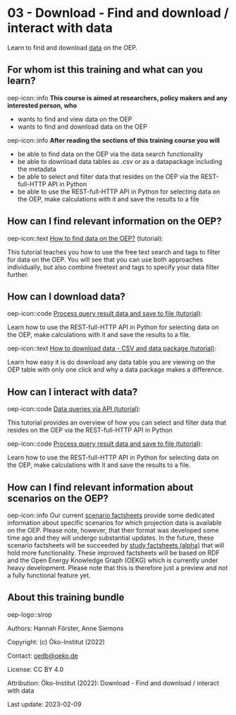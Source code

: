 # 03 - Download - Find and download / interact with data

Learn to find and download [data](https://openenergy-platform.org/dataedit/schemas) on the OEP.

## For whom ist this training and what can you learn?

oep-icon::info **This course is aimed at researchers, policy makers and any interested person, who**

- wants to find and view data on the OEP
- wants to find and download data on the OEP

oep-icon::info **After reading the sections of this training course you will**

- be able to find data on the OEP via the data search functionality
- be able to download data tables as .csv or as a datapackage including the metadata
- be able to select and filter data that resides on the OEP via the REST-full-HTTP API in Python
- be able to use the REST-full-HTTP API in Python for selecting data on the OEP, make calculations with it and save the results to a file

## How can I find relevant information on the OEP?

oep-icon::text [How to find data on the OEP?](https://openenergy-platform.org/tutorials/18/) (tutorial):

This tutorial teaches you how to use the free text search and tags to filter for data on the OEP. You will see that you can use both approaches individually, but also combine freetext and tags to specify your data filter further.

## How can I download data?

oep-icon::code [Process query result data and save to file (tutorial)](https://openenergy-platform.org/tutorials/jupyter/OEP_API_tutorial_part4/):

Learn how to use the REST-full-HTTP API in Python for selecting data on the OEP, make calculations
with it and save the results to a file.

oep-icon::text [How to download data - CSV and data package (tutorial)](https://openenergy-platform.org/tutorials/19/):

Learn how easy it is do download any data table you are viewing on the OEP table with only one click and why a data package makes a difference.

## How can I interact with data?

oep-icon::code [Data queries via API (tutorial)](https://openenergy-platform.org/tutorials/jupyter/OEP_API_tutorial_part2/):

This tutorial provides an overview of how you can select and filter data that resides on the OEP via the REST-full-HTTP
API in Python

oep-icon::code [Process query result data and save to file (tutorial)](https://openenergy-platform.org/tutorials/jupyter/OEP_API_tutorial_part4/):

Learn how to use the REST-full-HTTP API in Python for selecting data on the OEP, make calculations
with it and save the results to a file.

## How can I find relevant information about scenarios on the OEP?

oep-icon::info Our current [scenario factsheets](https://openenergy-platform.org/factsheets/scenarios/) provide some dedicated information about specific scenarios for which projection data is available on the OEP. Please note, however, that their format was developed some time ago and they will undergo substantial updates. In the future, these scenario factsheets will be succeeded by [study factsheets (alpha)](https://openenergy-platform.org/factsheets/rdf/study/) that will hold more functionality. These improved factsheets will be based on RDF and the Open Energy Knowledge Graph (OEKG) which is currently under heavy development. Please note that this is therefore just a preview and not a fully functional feature yet.

## About this training bundle

oep-logo::sirop

Authors: Hannah Förster, Anne Siemons

Copyright: (c) Öko-Institut (2022)

Contact: oedb@oeko.de

License: CC BY 4.0

Attribution: Öko-Institut (2022): Download - Find and download / interact with data

Last update: 2023-02-09
